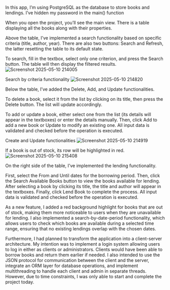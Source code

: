 
In this app, I’m using PostgreSQL as the database to store books and lendings. I’ve hidden my password in the main() function 

When you open the project, you’ll see the main view.
There is a table displaying all the books along with their properties.

Above the table, I’ve implemented a search functionality based on specific criteria (title, author, year). 
There are also two buttons: Search and Refresh, the latter resetting the table to its default state.

To search, fill in the textbox, select only one criterion, and press the Search button. The table will then display the filtered results.
![Screenshot 2025-05-10 214005](https://github.com/user-attachments/assets/c20ffe99-f971-442d-9b86-7d3b8a19a44c)

Search by criteria functionality
![Screenshot 2025-05-10 214820](https://github.com/user-attachments/assets/7c9ef796-f1c0-4555-9b56-0f50037dcd1a)

Below the table, I’ve added the Delete, Add, and Update functionalities.

To delete a book, select it from the list by clicking on its title, then press the Delete button. The list will update accordingly.

To add or update a book, either select one from the list (its details will appear in the textboxes) or enter the details manually.
Then, click Add to add a new book or Update to modify an existing one.
All input data is validated and checked before the operation is executed.

Create and Update functionalities
![Screenshot 2025-05-10 214919](https://github.com/user-attachments/assets/9b4b9049-bd48-4066-91bc-b165aa0fb6c8)


If a book is out of stock, its row will be highlighted in red.
![Screenshot 2025-05-10 215408](https://github.com/user-attachments/assets/4460ea53-b68a-4d49-88cd-5704c8571abc)

On the right side of the table, I’ve implemented the lending functionality.

First, select the From and Until dates for the borrowing period.
Then, click the Search Available Books button to view the books available for lending.
After selecting a book by clicking its title, the title and author will appear in the textboxes. Finally, click Lend Book to complete the process.
All input data is validated and checked before the operation is executed.


As a new feature, I added a red background highlight for books that are out of stock, making them more noticeable to users when they are unavailable for lending. I also implemented a search-by-date-period functionality, which allows users to check which books are available during a selected time range, ensuring that no existing lendings overlap with the chosen dates.

Furthermore, I had planned to transform the application into a client-server architecture. My intention was to implement a login system allowing users to log in either as clients or administrators. Clients would have been able to borrow books and return them earlier if needed. I also intended to use the JSON protocol for communication between the client and the server, integrate an ORM layer for database operations, and implement multithreading to handle each client and admin in separate threads. However, due to time constraints, I was only able to start and complete the project today.

